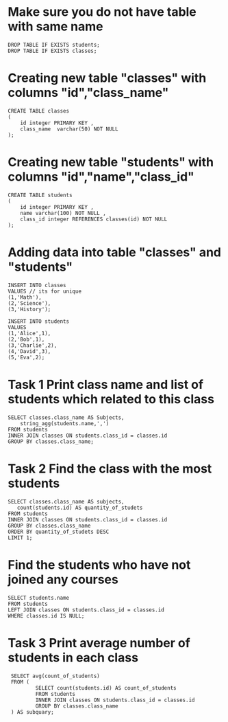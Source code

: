 # Make sure you do not have table with same name
    DROP TABLE IF EXISTS students;
    DROP TABLE IF EXISTS classes;

# Creating new table "classes" with columns "id","class_name"
    CREATE TABLE classes
    (
        id integer PRIMARY KEY , 
        class_name  varchar(50) NOT NULL
    );

# Creating new table "students" with columns "id","name","class_id"
    CREATE TABLE students
    (
        id integer PRIMARY KEY ,
        name varchar(100) NOT NULL ,
        class_id integer REFERENCES classes(id) NOT NULL
    );

# Adding data into table "classes" and "students"
    INSERT INTO classes  
    VALUES // its for unique
    (1,'Math'),
    (2,'Science'),
    (3,'History');

    INSERT INTO students
    VALUES
    (1,'Alice',1),
    (2,'Bob',1),
    (3,'Charlie',2),
    (4,'David',3),
    (5,'Eva',2);
# Task 1 Print class name and list of students which related to this class 
    SELECT classes.class_name AS Subjects,
        string_agg(students.name,',')
    FROM students
    INNER JOIN classes ON students.class_id = classes.id
    GROUP BY classes.class_name;
    
 # Task 2 Find the class with the most students
    SELECT classes.class_name AS subjects,
       count(students.id) AS quantity_of_studets
    FROM students
    INNER JOIN classes ON students.class_id = classes.id
    GROUP BY classes.class_name
    ORDER BY quantity_of_studets DESC
    LIMIT 1;


# Find the students who have not joined any courses
    SELECT students.name
    FROM students
    LEFT JOIN classes ON students.class_id = classes.id
    WHERE classes.id IS NULL;



 # Task 3 Print average number of students in each class  
     SELECT avg(count_of_students) 
     FROM (
             SELECT count(students.id) AS count_of_students
             FROM students 
             INNER JOIN classes ON students.class_id = classes.id
             GROUP BY classes.class_name
     ) AS subquary;

   



     
